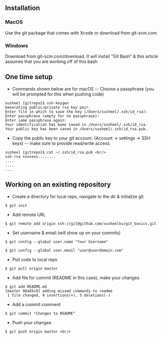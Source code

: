 ## Installation

### MacOS
Use the git package that comes with Xcode or download from
git-scm.com
### Windows 
Download from git-scm.com/download. It will install "Git Bash" & this
article assumes that you are working off of this bash


## One time setup
- Commands shown below are for macOS
-- Choose a passphrase (you will be prompted for this when pushing code)
```
susheel {gitrepo}$ ssh-keygen 
Generating public/private rsa key pair.
Enter file in which to save the key (/Users/susheel/.ssh/id_rsa): 
Enter passphrase (empty for no passphrase): 
Enter same passphrase again: 
Your identification has been saved in /Users/susheel/.ssh/id_rsa. 
Your public key has been saved in /Users/susheel/.ssh/id_rsa.pub. 
```
- Copy the public key to your git account. (Account -> settings -> SSH keys)
-- make sure to provide read/write access
```
susheel {gitrepo}$ cat ~/.ssh/id_rsa.pub <br/>
ssh-rsa xxxxxxx........
.... 
.... 
.... 
```

## Working on an existing repository

- Create a directory for local repo, navigate to the dir & initialize git
```
$ git init
```
- Add remote URL
```
$ git remote add origin ssh://git@github.com/susheelkv/git_basics.git 
```

- Set username & email (will show up on your commits)

```
$ git config --global user.name "Your Username" 

$ git config --global user.email "user@userdomain.com" 

```

- Pull code to local repo
```
$ git pull origin master 
```

- Add file for commit (README in this case), make your changes
```
$ git add README.md 
[master 98a85c0] adding missed commands to readme
 1 file changed, 9 insertions(+), 5 deletions(-)
```

- Add a commit comment
```
$ git commit "Changes to README" 
```
- Push your changes
```
$ git push origin master <br/>
```
